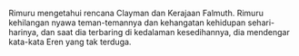 Rimuru mengetahui rencana Clayman dan Kerajaan Falmuth. Rimuru kehilangan nyawa teman-temannya dan kehangatan kehidupan sehari-harinya, dan saat dia terbaring di kedalaman kesedihannya, dia mendengar kata-kata Eren yang tak terduga.

